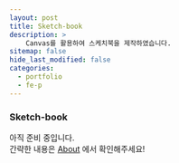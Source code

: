 ```yaml
---
layout: post
title: Sketch-book
description: >
    Canvas를 활용하여 스케치북을 제작하였습니다.
sitemap: false
hide_last_modified: false
categories:
  - portfolio
  - fe-p
---
```


### Sketch-book

아직 준비 중입니다. <br>
간략한 내용은 [About] 에서 확인해주세요!

[About]: /about/#my-project


